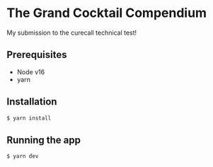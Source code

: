 # The Grand Cocktail Compendium

My submission to the curecall technical test!

## Prerequisites

- Node v16
- yarn

## Installation

```bash
$ yarn install
```

## Running the app

```bash
$ yarn dev
```
